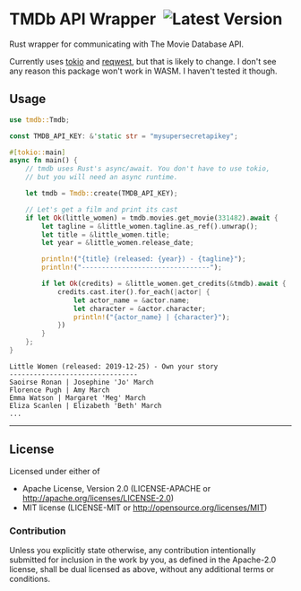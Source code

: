 # TMDb API Wrapper&nbsp; ![Latest Version]
[Latest Version]: https://img.shields.io/badge/version-v0.1.0-important.svg

Rust wrapper for communicating with The Movie Database API.

Currently uses [tokio](https://docs.rs/tokio/latest/tokio/) and [reqwest](https://docs.rs/reqwest/latest/reqwest/), but that is likely to change. I don't see any reason this package won't work in WASM. I haven't tested it though.

## Usage
```rust
use tmdb::Tmdb;

const TMDB_API_KEY: &'static str = "mysupersecretapikey";

#[tokio::main]
async fn main() {
    // tmdb uses Rust's async/await. You don't have to use tokio,
    // but you will need an async runtime.

    let tmdb = Tmdb::create(TMDB_API_KEY);

    // Let's get a film and print its cast
    if let Ok(little_women) = tmdb.movies.get_movie(331482).await {
        let tagline = &little_women.tagline.as_ref().unwrap();
        let title = &little_women.title;
        let year = &little_women.release_date;

        println!("{title} (released: {year}) - {tagline}");
        println!("--------------------------------");

        if let Ok(credits) = &little_women.get_credits(&tmdb).await {
            credits.cast.iter().for_each(|actor| {
                let actor_name = &actor.name;
                let character = &actor.character;
                println!("{actor_name} | {character}");
            })
        }
    };
}
```

```
Little Women (released: 2019-12-25) - Own your story
--------------------------------
Saoirse Ronan | Josephine 'Jo' March
Florence Pugh | Amy March
Emma Watson | Margaret 'Meg' March
Eliza Scanlen | Elizabeth 'Beth' March
...
```
---
## License
Licensed under either of

* Apache License, Version 2.0 (LICENSE-APACHE or http://apache.org/licenses/LICENSE-2.0)
* MIT license (LICENSE-MIT or http://opensource.org/licenses/MIT)

### Contribution

Unless you explicitly state otherwise, any contribution intentionally submitted for inclusion in the work by you, as defined in the Apache-2.0 license, shall be dual licensed as above, without any additional terms or conditions.
